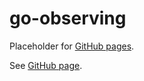 # go-observing

Placeholder for [GitHub pages].

See [GitHub page].

[GitHub page]: https://garage.senzing.com/go-observing
[GitHub pages]: https://pages.github.com/
